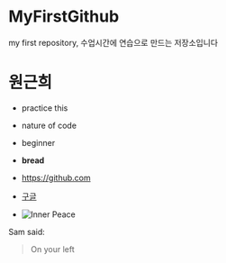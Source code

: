 # MyFirstGithub
my first repository, 수업시간에 연습으로 만드는 저장소입니다 

# 원근희
* practice this 
* nature of code 
* beginner
* **bread**

* https://github.com
* [구글](https://google.com)
* ![Inner Peace](1357_974_0.gif)

Sam said:
>On your left
